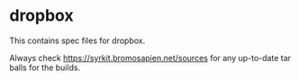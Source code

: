# dropbox
This contains spec files for dropbox.

Always check https://syrkit.bromosapien.net/sources for any up-to-date tar balls for the builds.
